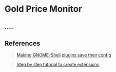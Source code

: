 Gold Price Monitor
==================

## ....

## References

> [Making GNOME-Shell plugins save their config](http://www.mibus.org/2013/02/15/making-gnome-shell-plugins-save-their-config/)

> [Step by step tutorial to create extensions](https://wiki.gnome.org/Projects/GnomeShell/Extensions/StepByStepTutorial)